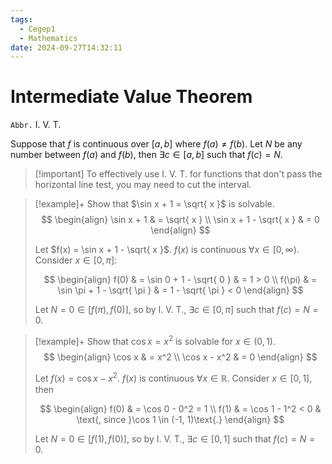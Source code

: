 ```yaml
---
tags:
  - Cegep1
  - Mathematics
date: 2024-09-27T14:32:11
---
```


# Intermediate Value Theorem

`Abbr.` I. V. T.

Suppose that $f$ is continuous over $[a, b]$ where $f(a) \ne f(b)$.
Let $N$ be any number between $f(a)$ and $f(b)$,
then $\exists c \in [a, b]$ such that $f(c) = N$.

> [!important] To effectively use I. V. T. for functions that don't pass the horizontal line test, you may need to cut the interval.

> [!example]+ Show that $\sin x + 1 = \sqrt{ x }$ is solvable.
> $$
> \begin{align}
> \sin x + 1 & = \sqrt{ x } \\
> \sin x + 1 - \sqrt{ x } & = 0
> \end{align}
> $$
> 
> Let $f(x) = \sin x + 1 - \sqrt{ x }$.
> $f(x)$ is continuous $\forall x \in [0, \infty)$.
> Consider $x \in [0, \pi]$:
> 
> $$
> \begin{align}
> f(0) & = \sin 0 + 1 - \sqrt{ 0 } & = 1 > 0 \\
> f(\pi) & = \sin \pi + 1 - \sqrt{ \pi } & = 1 - \sqrt{ \pi } < 0
> \end{align}
> $$
> 
> Let $N = 0 \in [f(\pi), f(0)]$,
> so by I. V. T., $\exists c \in [0, \pi]$ such that $f(c) = N = 0$.

> [!example]+ Show that $\cos x = x^2$ is solvable for $x \in (0, 1)$.
> $$
> \begin{align}
> \cos x & = x^2 \\
> \cos x - x^2 & = 0
> \end{align}
> $$
> 
> Let $f(x) = \cos x - x^2$.
> $f(x)$ is continuous $\forall x \in \mathbb{R}$.
> Consider $x \in [0, 1]$, then
> 
> $$
> \begin{align}
> f(0) & = \cos 0 - 0^2 = 1 \\
> f(1) & = \cos 1 - 1^2 < 0 & \text{, since }\cos 1 \in (-1, 1)\text{.}
> \end{align}
> $$
> 
> Let $N = 0 \in [f(1), f(0)]$,
> so by I. V. T., $\exists c \in [0, 1]$ such that $f(c) = N = 0$.